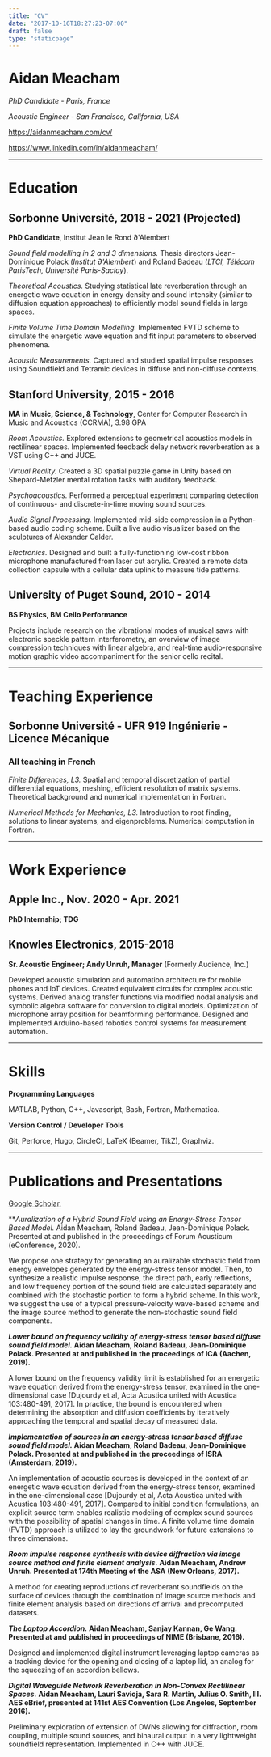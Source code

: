 ```yaml
---
title: "CV"
date: "2017-10-16T18:27:23-07:00"
draft: false
type: "staticpage"
---
```


# Aidan Meacham

*PhD Candidate - Paris, France*

*Acoustic Engineer - San Francisco, California, USA*

https://aidanmeacham.com/cv/

https://www.linkedin.com/in/aidanmeacham/

---
# Education

## Sorbonne Université, 2018 - 2021 (Projected)
**PhD Candidate**, Institut Jean le Rond ∂'Alembert

*Sound field modelling in 2 and 3 dimensions.* Thesis directors Jean-Dominique Polack (*Institut ∂'Alembert*) and Roland Badeau (*LTCI, Télécom ParisTech, Université Paris-Saclay*).

*Theoretical Acoustics.* Studying statistical late reverberation through an energetic wave equation in energy density and sound intensity (similar to diffusion equation approaches) to efficiently model sound fields in large spaces.

*Finite Volume Time Domain Modelling.* Implemented FVTD scheme to simulate the energetic wave equation and fit input parameters to observed phenomena.

*Acoustic Measurements.* Captured and studied spatial impulse responses using Soundfield and Tetramic devices in diffuse and non-diffuse contexts.

## Stanford University, 2015 - 2016
**MA in Music, Science, & Technology**, Center for Computer Research in Music and Acoustics (CCRMA), 3.98 GPA

*Room Acoustics.* Explored extensions to geometrical acoustics models in rectilinear spaces. Implemented feedback delay network reverberation as a VST using C++ and JUCE.

*Virtual Reality.* Created a 3D spatial puzzle game in Unity based on Shepard-Metzler mental rotation tasks with auditory feedback.

*Psychoacoustics.* Performed a perceptual experiment comparing detection of continuous- and discrete-in-time moving sound sources.

*Audio Signal Processing.* Implemented mid-side compression in a Python-based audio coding scheme. Built a live audio visualizer based on the sculptures of Alexander Calder.

*Electronics.* Designed and built a fully-functioning low-cost ribbon microphone manufactured from laser cut acrylic. Created a remote data collection capsule with a cellular data uplink to measure tide patterns.

## University of Puget Sound, 2010 - 2014
**BS Physics, BM Cello Performance**

Projects include research on the vibrational modes of musical saws with electronic speckle pattern interferometry, an overview of image compression techniques with linear algebra, and real-time audio-responsive motion graphic video accompaniment for the senior cello recital.

---
# Teaching Experience

## Sorbonne Université - UFR 919 Ingénierie - Licence Mécanique
### All teaching in French
*Finite Differences, L3.* Spatial and temporal discretization of partial differential equations, meshing, efficient resolution of matrix systems. Theoretical background and numerical implementation in Fortran.

*Numerical Methods for Mechanics, L3.* Introduction to root finding, solutions to linear systems, and eigenproblems. Numerical computation in Fortran.

---
# Work Experience

## Apple Inc., Nov. 2020 - Apr. 2021
**PhD Internship; TDG**

## Knowles Electronics, 2015-2018
**Sr. Acoustic Engineer; Andy Unruh, Manager** (Formerly Audience, Inc.)

Developed acoustic simulation and automation architecture for mobile phones and IoT devices. Created equivalent circuits for complex acoustic systems. Derived analog transfer functions via modified nodal analysis and symbolic algebra software for conversion to digital models. Optimization of microphone array position for beamforming performance. Designed and implemented Arduino-based robotics control systems for measurement automation.

---
# Skills

**Programming Languages**

MATLAB, Python, C++, Javascript, Bash, Fortran, Mathematica.

**Version Control / Developer Tools**

Git, Perforce, Hugo, CircleCI, LaTeX (Beamer, TikZ), Graphviz.

---
# Publications and Presentations

[Google Scholar.](https://scholar.google.com/citations?user=R9Q-myYAAAAJ)

**_Auralization of a Hybrid Sound Field using an Energy-Stress Tensor Based Model._
Aidan Meacham, Roland Badeau, Jean-Dominique Polack.
Presented at and published in the proceedings of Forum Acusticum (eConference, 2020).

We propose one strategy for generating an auralizable stochastic field from energy envelopes generated by the energy-stress tensor model. Then, to synthesize a realistic impulse response, the direct path, early reflections, and low frequency portion of the sound field are calculated separately and combined with the stochastic portion to form a hybrid scheme. In this work, we suggest the use of a typical pressure-velocity wave-based scheme and the image source method to generate the non-stochastic sound field components.

**_Lower bound on frequency validity of energy-stress tensor based diffuse sound field model._
Aidan Meacham, Roland Badeau, Jean-Dominique Polack.
Presented at and published in the proceedings of ICA (Aachen, 2019).**

A lower bound on the frequency validity limit is established for an energetic wave equation derived from the energy-stress tensor, examined in the one-dimensional case \[Dujourdy et al, Acta Acustica united with Acustica 103:480-491, 2017\]. In practice, the bound is encountered when determining the absorption and diffusion coefficients by iteratively approaching the temporal and spatial decay of measured data.

**_Implementation of sources in an energy-stress tensor based diffuse sound field model._
Aidan Meacham, Roland Badeau, Jean-Dominique Polack.
Presented at and published in the proceedings of ISRA (Amsterdam, 2019).**

An implementation of acoustic sources is developed in the context of an energetic wave equation derived from the energy-stress tensor, examined in the one-dimensional case \[Dujourdy et al, Acta Acustica united with Acustica 103:480-491, 2017\]. Compared to initial condition formulations, an explicit source term enables realistic modeling of complex sound sources with the possibility of spatial changes in time.
A finite volume time domain (FVTD) approach is utilized to lay the groundwork for future extensions to three dimensions.

**_Room impulse response synthesis with device diffraction via image source method and finite element analysis._
Aidan Meacham, Andrew Unruh.
Presented at 174th Meeting of the ASA (New Orleans, 2017).**

A method for creating reproductions of reverberant soundfields on the surface of devices through the combination of image source methods and finite element analysis based on directions of arrival and precomputed datasets.

**_The Laptop Accordion._
Aidan Meacham, Sanjay Kannan, Ge Wang.
Presented at and published in proceedings of NIME (Brisbane, 2016).**

Designed and implemented digital instrument leveraging laptop cameras as a tracking device for the opening and closing of a laptop lid, an analog for the squeezing of an accordion bellows.

**_Digital Waveguide Network Reverberation in Non-Convex Rectilinear Spaces._
Aidan Meacham, Lauri Savioja, Sara R. Martin, Julius O. Smith, III.
AES eBrief, presented at 141st AES Convention (Los Angeles, September 2016).**

Preliminary exploration of extension of DWNs allowing for diffraction, room coupling, multiple sound sources, and binaural output in a very lightweight soundfield representation. Implemented in C++ with JUCE.

